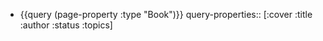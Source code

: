 - {{query (page-property :type "Book")}}
  query-properties:: [:cover :title :author :status :topics]